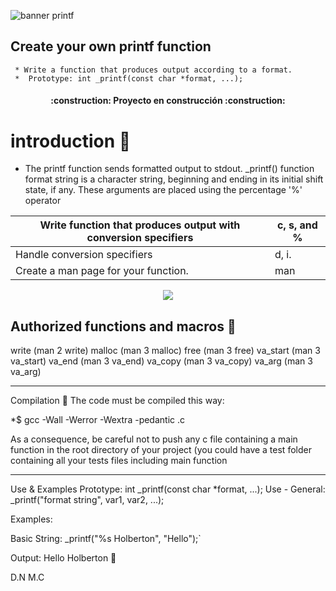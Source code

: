 ![banner printf](https://user-images.githubusercontent.com/113644952/200680637-d7c00c44-c01a-4158-8854-29e2ef26088c.png)
 
 ## Create your own printf function
     
     
     * Write a function that produces output according to a format.
     *  Prototype: int _printf(const char *format, ...); 
 
                                                                         
<h4 align="center">
:construction: Proyecto en construcción :construction:
</h4>

# introduction :fax: 
* The printf function sends formatted output to stdout.  _printf() function format string is a character string, beginning and ending in its initial shift state, if any.   These arguments are placed using the percentage '%' operator 


| Write function that produces output with conversion specifiers| c, s, and % |
| --- | --- |
|Handle conversion specifiers | d, i.|
| Create a man page for your function. | man |

<p align="center">
  <img src="https://user-images.githubusercontent.com/113644952/200672396-90eeffd7-7cdc-48bb-8d78-e5b0d856b8d3.gif"/>
</p>





## Authorized functions and macros    :customs:

write (man 2 write) malloc (man 3 malloc) free (man 3 free) va_start (man 3 va_start) va_end (man 3 va_end) va_copy (man 3 va_copy) va_arg (man 3 va_arg)
__________________________________________
Compilation   :hammer:
The code must be compiled this way:

*$ gcc -Wall -Werror -Wextra -pedantic .c

As a consequence, be careful not to push any c file containing a main function in the root directory of your project (you could have a test folder containing all your tests files including main function
__________________________________________________

Use & Examples
Prototype: int _printf(const char *format, ...); Use - General: _printf("format string", var1, var2, ...);   

Examples:

Basic String: _printf("%s Holberton", "Hello");`   

Output: Hello Holberton   :page_facing_up:














D.N M.C
